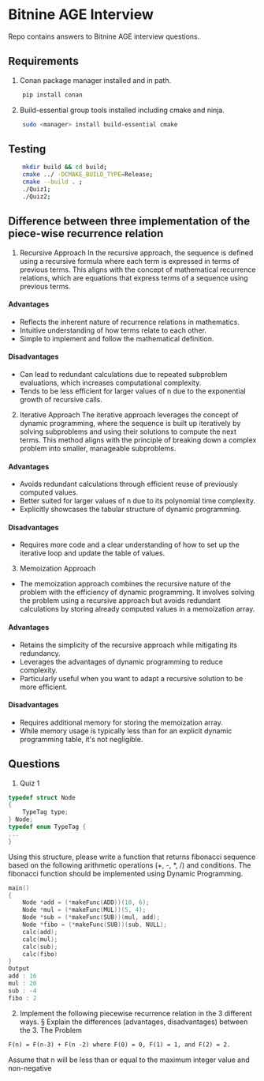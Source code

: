 # Bitnine AGE Interview

Repo contains answers to Bitnine AGE interview questions.

## Requirements
1. Conan package manager installed and in path. 
```bash
    pip install conan
```
2. Build-essential group tools installed including cmake and ninja.
```bash
    sudo <manager> install build-essential cmake
```

## Testing

```bash
    mkdir build && cd build; 
    cmake ../ -DCMAKE_BUILD_TYPE=Release; 
    cmake --build . ; 
    ./Quiz1; 
    ./Quiz2; 
```
## Difference between three implementation of the piece-wise recurrence relation
1. Recursive Approach
In the recursive approach, the sequence is defined using a recursive formula where each term is expressed in terms of previous terms. This aligns with the concept of mathematical recurrence relations, which are equations that express terms of a sequence using previous terms.
#### Advantages
- Reflects the inherent nature of recurrence relations in mathematics.
 - Intuitive understanding of how terms relate to each other.
- Simple to implement and follow the mathematical definition.
#### Disadvantages
- Can lead to redundant calculations due to repeated subproblem evaluations, which increases computational complexity.
- Tends to be less efficient for larger values of n due to the exponential growth of recursive calls.

2. Iterative Approach
The iterative approach leverages the concept of dynamic programming, where the sequence is built up iteratively by solving subproblems and using their solutions to compute the next terms. This method aligns with the principle of breaking down a complex problem into smaller, manageable subproblems.
#### Advantages
- Avoids redundant calculations through efficient reuse of previously computed values.
- Better suited for larger values of n due to its polynomial time complexity.
- Explicitly showcases the tabular structure of dynamic programming.
#### Disadvantages
- Requires more code and a clear understanding of how to set up the iterative loop and update the table of values.

3. Memoization Approach
- The memoization approach combines the recursive nature of the problem with the efficiency of dynamic programming. It involves solving the problem using a recursive approach but avoids redundant calculations by storing already computed values in a memoization array.
#### Advantages
- Retains the simplicity of the recursive approach while mitigating its redundancy.
- Leverages the advantages of dynamic programming to reduce complexity.
- Particularly useful when you want to adapt a recursive solution to be more efficient.
#### Disadvantages
- Requires additional memory for storing the memoization array.
- While memory usage is typically less than for an explicit dynamic programming table, it's not negligible.

## Questions

1. Quiz 1
```c
typedef struct Node
{ 
    TypeTag type; 
} Node;
typedef enum TypeTag {
... 
}
```
Using this structure, please write a function that returns fibonacci sequence based on the following arithmetic operations (+, -, *, /) and conditions. The fibonacci function should be implemented using Dynamic Programming.
```c
main()
{ 
    Node *add = (*makeFunc(ADD))(10, 6);
    Node *mul = (*makeFunc(MUL))(5, 4); 
    Node *sub = (*makeFunc(SUB))(mul, add);
    Node *fibo = (*makeFunc(SUB))(sub, NULL);
    calc(add);
    calc(mul); 
    calc(sub);
    calc(fibo)
}
Output 
add : 16 
mul : 20
sub : -4
fibo : 2 
```
2. Implement the following piecewise recurrence relation in the 3 different ways.
   § Explain the differences (advantages, disadvantages) between the 3. 
The Problem
```html
F(n) = F(n-3) + F(n -2) where F(0) = 0, F(1) = 1, and F(2) = 2.
```
Assume that n will be less than or equal to the maximum integer value and non-negative

